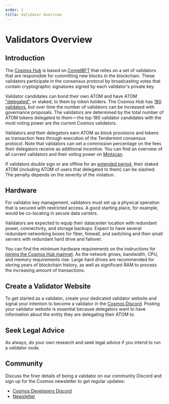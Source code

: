 ```yaml
---
order: 1
title: Validator Overview
---
```


# Validators Overview

## Introduction

The [Cosmos Hub](../README.md) is based on [CometBFT](https://docs.cometbft.com/v0.34/introduction/what-is-cometbft) that relies on a set of validators that are responsible for committing new blocks in the blockchain. These validators participate in the consensus protocol by broadcasting votes that contain cryptographic signatures signed by each validator's private key.

Validator candidates can bond their own ATOM and have ATOM ["delegated"](../delegators/delegator-guide-cli.md), or staked, to them by token holders. The Cosmos Hub has [180 validators](https://www.mintscan.io/cosmos/proposals/66), but over time the number of validators can be increased with governance proposals. The validators are determined by the total number of ATOM tokens delegated to them — the top 180 validator candidates with the most voting power are the current Cosmos validators.

Validators and their delegators earn ATOM as block provisions and tokens as transaction fees through execution of the Tendermint consensus protocol. Note that validators can set a commission percentage on the fees their delegators receive as additional incentive. You can find an overview of all current validators and their voting power on [Mintscan](https://www.mintscan.io/cosmos/validators).

If validators double sign or are offline for an [extended period](./validator-faq.md#what-are-the-slashing-conditions), their staked ATOM (including ATOM of users that delegated to them) can be slashed. The penalty depends on the severity of the violation.

## Hardware

For validator key management, validators must set up a physical operation that is secured with restricted access. A good starting place, for example, would be co-locating in secure data centers.

Validators are expected to equip their datacenter location with redundant power, connectivity, and storage backups. Expect to have several redundant networking boxes for fiber, firewall, and switching and then small servers with redundant hard drive and failover.

You can find the minimum hardware requirements on the instructions for [joining the Cosmos Hub mainnet](../hub-tutorials/join-mainnet.md). As the network grows, bandwidth, CPU, and memory requirements rise. Large hard drives are recommended for storing years of blockchain history, as well as significant RAM to process the increasing amount of transactions.

## Create a Validator Website

To get started as a validator, create your dedicated validator website and signal your intention to become a validator in the [Cosmos Discord](https://discord.gg/cosmosnetwork). Posting your validator website is essential because delegators want to have information about the entity they are delegating their ATOM to.

## Seek Legal Advice

As always, do your own research and seek legal advice if you intend to run a validator node.

## Community

Discuss the finer details of being a validator on our community Discord and sign up for the Cosmos newsletter to get regular updates:

* [Cosmos Developers Discord](https://discord.gg/cosmosnetwork)
* [Newsletter](https://cosmos.network/updates/signup/)
